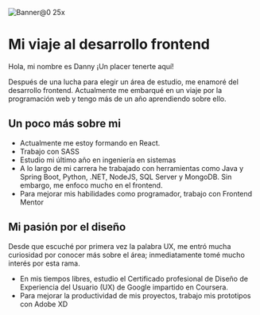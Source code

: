 
![Banner@0 25x](https://user-images.githubusercontent.com/83803328/186823312-3e8d7a3d-4b56-471d-b43d-86483bd0c961.png)

# Mi viaje al desarrollo frontend 

Hola, mi nombre es Danny ¡Un placer tenerte aquí!

Después de una lucha para elegir un área de estudio, me enamoré del desarrollo frontend. Actualmente me embarqué en un viaje por la programación web y tengo más de un año aprendiendo sobre ello. 

## Un poco más sobre mi 

- Actualmente me estoy formando en React.
- Trabajo con SASS 
- Estudio mi último año en ingeniería en sistemas
- A lo largo de mi carrera he trabajado con herramientas como Java y Spring Boot, Python, .NET, NodeJS, SQL Server y MongoDB. Sin embargo, me enfoco mucho en el frontend.
- Para mejorar mis habilidades como programador, trabajo con Frontend Mentor

## Mi pasión por el diseño

Desde que escuché por primera vez la palabra UX, me entró mucha curiosidad por conocer más sobre el área; inmediatamente tomé mucho interés por esta rama.
  
- En mis tiempos libres, estudio el Certificado profesional de Diseño de Experiencia del Usuario (UX) de Google impartido en Coursera.
- Para mejorar la productividad de mis proyectos, trabajo mis prototipos con Adobe XD 

